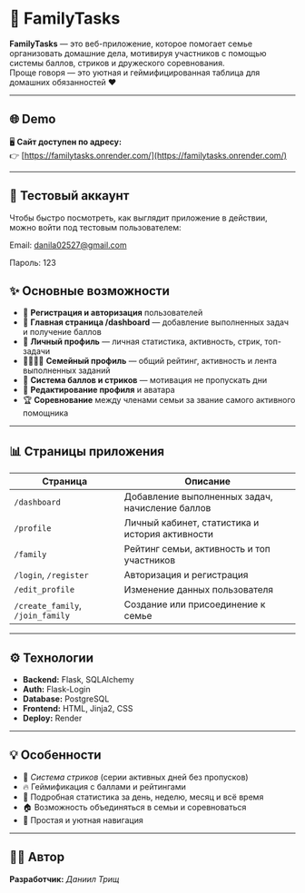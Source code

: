 # 🏡 FamilyTasks

**FamilyTasks** — это веб-приложение, которое помогает семье организовать домашние дела, мотивируя участников с помощью системы баллов, стриков и дружеского соревнования.  
Проще говоря — это уютная и геймифицированная таблица для домашних обязанностей ❤️

---

## 🌐 Demo

🖥 **Сайт доступен по адресу:**  
👉 [https://familytasks.onrender.com/](https://familytasks.onrender.com/)

---

## 🔑 Тестовый аккаунт

Чтобы быстро посмотреть, как выглядит приложение в действии, можно войти под тестовым пользователем:

Email: danila02527@gmail.com

Пароль: 123
## ✨ Основные возможности

- 🔑 **Регистрация и авторизация** пользователей  
- 🧺 **Главная страница /dashboard** — добавление выполненных задач и получение баллов  
- 👤 **Личный профиль** — личная статистика, активность, стрик, топ-задачи  
- 👨‍👩‍👧‍👦 **Семейный профиль** — общий рейтинг, активность и лента выполненных заданий  
- 🎯 **Система баллов и стриков** — мотивация не пропускать дни  
- 💾 **Редактирование профиля** и аватара  
- 🏆 **Соревнование** между членами семьи за звание самого активного помощника

---

## 📊 Страницы приложения

| Страница | Описание |
|-----------|-----------|
| `/dashboard` | Добавление выполненных задач, начисление баллов |
| `/profile` | Личный кабинет, статистика и история активности |
| `/family` | Рейтинг семьи, активность и топ участников |
| `/login`, `/register` | Авторизация и регистрация |
| `/edit_profile` | Изменение данных пользователя |
| `/create_family`, `/join_family` | Создание или присоединение к семье |

---

## ⚙️ Технологии

- **Backend:** Flask, SQLAlchemy
- **Auth:** Flask-Login  
- **Database:** PostgreSQL  
- **Frontend:** HTML, Jinja2, CSS  
- **Deploy:** Render  

---

## 💡 Особенности

- 📅 *Система стриков* (серии активных дней без пропусков)  
- 🔥 Геймификация с баллами и рейтингами  
- 🧮 Подробная статистика за день, неделю, месяц и всё время  
- 🏠 Возможность объединяться в семьи и соревноваться  
- 💬 Простая и уютная навигация  

---

## 🧑‍💻 Автор

**Разработчик:** *Даниил Трищ*  
